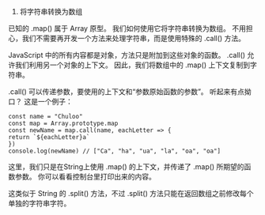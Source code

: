 1. 将字符串转换为数组  

已知的 .map() 属于 Array 原型。 我们如何使用它将字符串转换为数组。 不用担心，我们不需要再开发一个方法来处理字符串，而是使用特殊的 .call() 方法。  


JavaScript 中的所有内容都是对象，方法只是附加到这些对象的函数。 .call() 允许我们利用另一个对象的上下文。 因此，我们将数组中的 .map() 上下文复制到字符串。  


.call() 可以传递参数，要使用的上下文和“参数原始函数的参数”。 听起来有点拗口？ 这是一个例子：  

```
const name = "Chuloo"
const map = Array.prototype.map
const newName = map.call(name, eachLetter => {
return `${eachLetter}a`
})
console.log(newName) // ["Ca", "ha", "ua", "la", "oa", "oa"]
```  

这里，我们只是在String上使用 .map() 的上下文，并传递了 .map() 所期望的函数参数。 你可以看看控制台里打印出来的内容。  


这类似于 String 的 .split() 方法，不过 .split() 方法只能在返回数组之前修改每个单独的字符串字符。
